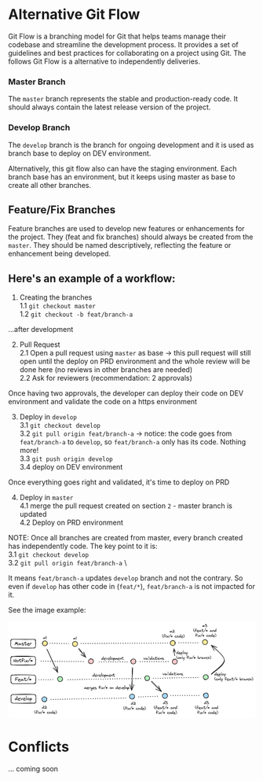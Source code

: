 # Alternative Git Flow

Git Flow is a branching model for Git that helps teams manage their codebase and streamline the development process. It provides a set of guidelines and best practices for collaborating on a project using Git. The follows Git Flow is a alternative to independently deliveries. 

### Master Branch

The `master` branch represents the stable and production-ready code. It should always contain the latest release version of the project.

### Develop Branch

The `develop` branch is the branch for ongoing development and it is used as branch base to deploy on DEV environment. 

Alternatively, this git flow also can have the staging environment. Each branch base has an environment, but it keeps using master as base to create all other branches.

## Feature/Fix Branches

Feature branches are used to develop new features or enhancements for the project. They (feat and fix branches) should always be created from the `master`. They should be named descriptively, reflecting the feature or enhancement being developed.

## Here's an example of a workflow:

1. Creating the branches \
1.1 `git checkout master` \
1.2 `git checkout -b feat/branch-a`

...after development

2. Pull Request \
2.1 Open a pull request using `master` as base -> this pull request will still open until the deploy on PRD environment and the whole review will be done here (no reviews in other branches are needed) \
2.2 Ask for reviewers (recommendation: 2 approvals)

Once having two approvals, the developer can deploy their code on DEV environment and validate the code on a https environment

3. Deploy in `develop` \
3.1 `git checkout develop`\
3.2 `git pull origin feat/branch-a` -> notice: the code goes from `feat/branch-a` to `develop`, so `feat/branch-a` only has its code. Nothing more! \
3.3 `git push origin develop` \
3.4 deploy on DEV environment

Once everything goes right and validated, it's time to deploy on PRD

4. Deploy in `master` \
4.1 merge the pull request created on section `2` - master branch is updated \
4.2 Deploy on PRD environment


NOTE: 
Once all branches are created from master, every branch created has independently code. The key point to it is: \
3.1 `git checkout develop` \
3.2 `git pull origin feat/branch-a` \

It means `feat/branch-a` updates `develop` branch and not the contrary. So even if `develop` has other code in (`feat/*`), `feat/branch-a` is not impacted for it.

See the image example: 

![image showing alternative git flow](./git-flow-example.png)

# Conflicts
... coming soon
